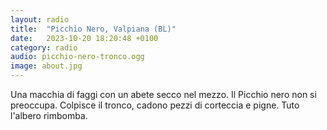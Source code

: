 ```yaml
---
layout: radio
title:  "Picchio Nero, Valpiana (BL)"
date:   2023-10-20 18:20:48 +0100
category: radio
audio: picchio-nero-tronco.ogg
image: about.jpg
---
```


Una macchia di faggi con un abete secco nel mezzo. Il Picchio nero non si preoccupa. Colpisce il tronco, cadono pezzi di corteccia e pigne. Tuto l'albero rimbomba. 
